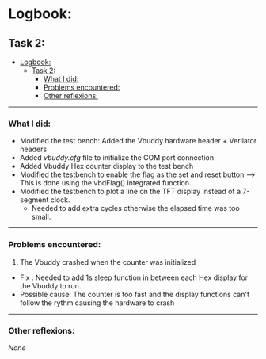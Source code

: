 # Logbook:
## Task 2: 
- [Logbook:](#logbook)
  - [Task 2:](#task-2)
    - [What I did:](#what-i-did)
    - [Problems encountered:](#problems-encountered)
    - [Other reflexions:](#other-reflexions)
---
### What I did: 
* Modified the test bench: Added the Vbuddy hardware header + Verilator headers
* Added *vbuddy.cfg* file to initialize the COM port connection  
* Added Vbuddy Hex counter display to the test bench 
* Modified the testbench to enable the flag as the set and reset button --> This is done using the vbdFlag() integrated function.
* Modified the testbench to plot a line on the TFT display instead of a 7-segment clock.
  * Needed to add extra cycles otherwise the elapsed time was too small.

---
### Problems encountered:

1. The Vbuddy crashed when the counter was initialized 
*   Fix : Needed to add 1s sleep function in between each Hex display for the Vbuddy to run. 
*   Possible cause: The counter is too fast and the display functions can't follow the rythm causing the hardware to crash

---
### Other reflexions: 

_None_

